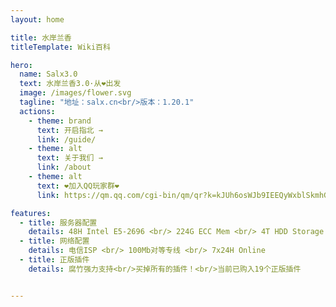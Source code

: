 ```yaml
---
layout: home

title: 水岸兰香
titleTemplate: Wiki百科

hero:
  name: Salx3.0
  text: 水岸兰香3.0·从❤️出发
  image: /images/flower.svg
  tagline: "地址：salx.cn<br/>版本：1.20.1" 
  actions:
    - theme: brand
      text: 开启指北 →  
      link: /guide/
    - theme: alt
      text: 关于我们 →  
      link: /about
    - theme: alt
      text: ❤️加入QQ玩家群❤️
      link: https://qm.qq.com/cgi-bin/qm/qr?k=kJUh6osWJb9IEEQyWxblSkmhGkjN1AFD&jump_from=webapi&authKey=i3hs9CVkNwKa2G1n8RRu1Ds7OvXDMaXvn3p1X0MlannMk9GVUDEVgMframpQSXmN

features:
  - title: 服务器配置
    details: 48H Intel E5-2696 <br/> 224G ECC Mem <br/> 4T HDD Storage <br/> 确保流畅的游戏体验和稳定的性能。
  - title: 网络配置
    details: 电信ISP <br/> 100Mb对等专线 <br/> 7x24H Online
  - title: 正版插件
    details: 腐竹强力支持<br/>买掉所有的插件！<br/>当前已购入19个正版插件


---
```

<style module>
  :root {
    /* --vp-home-hero-name-color: #ee90b2; */
    --vp-home-hero-name-color: #transparent;
    --vp-home-hero-name-background: -webkit-linear-gradient(120deg, #e6cff1 30%, #ee90b2);
    --vp-home-hero-image-background-image: linear-gradient(-45deg, #e6cff1 50%, #47caff 50%);
  }
  :root {
    --vp-home-hero-name-color: transparent;
    --vp-home-hero-name-background: -webkit-linear-gradient(120deg, #e6cff1 30%, #ee90b2);

    --vp-home-hero-image-background-image: linear-gradient(-45deg, #1ea9db 50%, #e6cff1 50%);
    --vp-home-hero-image-filter: blur(40px);
  }

  @media (min-width: 640px) {
    :root {
      --vp-home-hero-image-filter: blur(56px);
    }
  }

  @media (min-width: 960px) {
    :root {
      --vp-home-hero-image-filter: blur(72px);
    }
  }
</style>